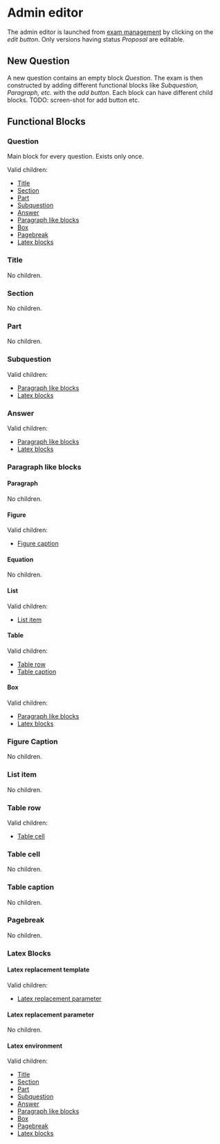 # Admin editor

The admin editor is launched from [exam management](exam_management.md) by clicking on the *edit button*. Only versions having status *Proposal* are editable.


## New Question

A new question contains an empty block *Question*. The exam is then constructed by adding different functional blocks like *Subquestion, Paragraph, etc.* with the *add button*. Each block can have different child blocks. TODO: screen-shot for add button etc.

## Functional Blocks
### Question
Main block for every question. Exists only once.

Valid children:
* [Title](admin_editor.md#title)
* [Section]("section")
* [Part]("part")
* [Subquestion]("subquestion")
* [Answer]("answer")
* [Paragraph like blocks]("paragraph-like-blocks")
* [Box]("box")
* [Pagebreak]("pagebreak")
* [Latex blocks]("latex-blocks")

### Title

No children.

### Section

No children.

### Part

No children.

### Subquestion

Valid children:
* [Paragraph like blocks]("paragraph-like-blocks")
* [Latex blocks]("latex-blocks")

### Answer

Valid children:
* [Paragraph like blocks]("paragraph-like-blocks")
* [Latex blocks]("latex-blocks")

### Paragraph like blocks
#### Paragraph

No children.

#### Figure

Valid children:
* [Figure caption]("figure-caption")

#### Equation

No children.

#### List

Valid children:
* [List item]("list-item")

#### Table

Valid children:
* [Table row]("table-row")
* [Table caption]("table-caption")

#### Box

Valid children:
* [Paragraph like blocks]("paragraph-like-blocks")
* [Latex blocks]("latex-blocks")

### Figure Caption

No children.

### List item

No children.

### Table row

Valid children:
* [Table cell]("table-cell")

### Table cell

No children.

### Table caption

No children.

### Pagebreak

No children.

### Latex Blocks
#### Latex replacement template

Valid children:
* [Latex replacement parameter]("latex-replacement-parameter")

#### Latex replacement parameter

No children.

#### Latex environment

Valid children:
* [Title]("title")
* [Section]("section")
* [Part]("part")
* [Subquestion]("subquestion")
* [Answer]("answer")
* [Paragraph like blocks]("paragraph-like-blocks")
* [Box]("box")
* [Pagebreak]("pagebreak")
* [Latex blocks]("latex-blocks")


